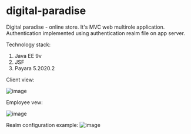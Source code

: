 # digital-paradise
Digital paradise - online store. It's MVC web multirole application. Authentication implemented using authentication realm file on app server.

Technology stack:
1. Java EE 9v 
2. JSF
3. Payara 5.2020.2 

Client view: 

![image](https://user-images.githubusercontent.com/62100174/115256689-22432b80-a138-11eb-9e7a-98f5edc2a5c0.png)

Employee vew:

![image](https://user-images.githubusercontent.com/62100174/115257307-a2699100-a138-11eb-9560-71995a856646.png)


Realm configuration example:
![image](https://user-images.githubusercontent.com/62100174/115257114-7817d380-a138-11eb-92b7-a4085ab25ab7.png)
